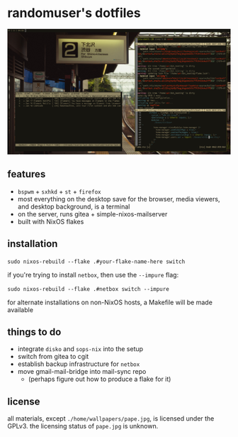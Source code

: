 randomuser's dotfiles
=====================

![an image of the desktop while editing this repo's flake.nix](./demo.png)

features
--------

- `bspwm` + `sxhkd` + `st` + `firefox`
- most everything on the desktop save for the browser, media viewers, and desktop background, is a terminal
- on the server, runs gitea + simple-nixos-mailserver
- built with NixOS flakes

installation
------------

`sudo nixos-rebuild --flake .#your-flake-name-here switch`

if you're trying to install `netbox`, then use the `--impure` flag:

`sudo nixos-rebuild --flake .#netbox switch --impure`

for alternate installations on non-NixOS hosts, a Makefile will be made available

things to do
------------

- integrate `disko` and `sops-nix` into the setup
- switch from gitea to cgit
- establish backup infrastructure for `netbox`
- move gmail-mail-bridge into mail-sync repo
  * (perhaps figure out how to produce a flake for it)

license
-------

all materials, except `./home/wallpapers/pape.jpg`, is licensed under the GPLv3. the licensing status of `pape.jpg` is unknown.
